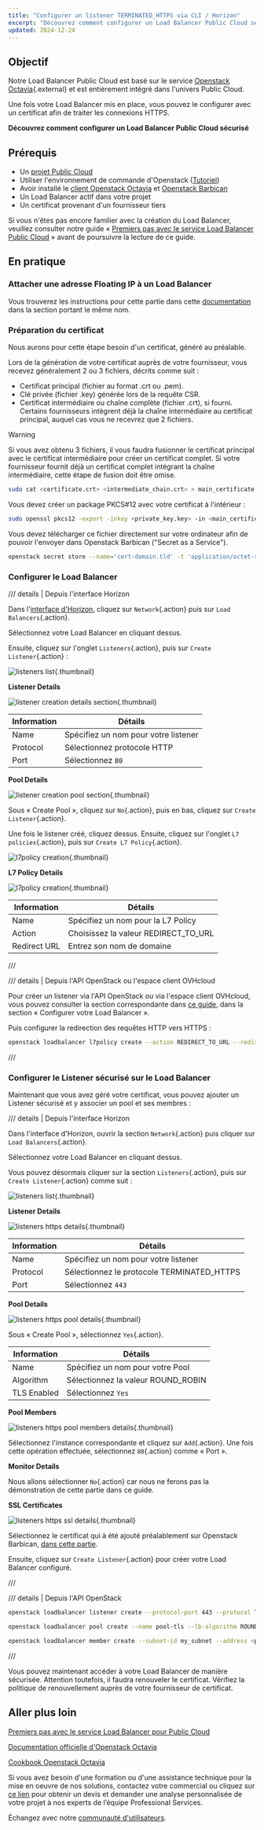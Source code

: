 ```yaml
---
title: "Configurer un listener TERMINATED_HTTPS via CLI / Horizon"
excerpt: "Découvrez comment configurer un Load Balancer Public Cloud sécurisé avec un certificat provenant d'un fournisseur tiers."
updated: 2024-12-24
---
```


<style>
details>summary {
    color:rgb(33, 153, 232) !important;
    cursor: pointer;
}
details>summary::before {
    content:'\25B6';
    padding-right:1ch;
}
details[open]>summary::before {
    content:'\25BC';
}
</style>

## Objectif

Notre Load Balancer Public Cloud est basé sur le service [Openstack Octavia](https://wiki.openstack.org/wiki/Octavia){.external} et est entièrement intégré dans l'univers Public Cloud.

Une fois votre Load Balancer mis en place, vous pouvez le configurer avec un certificat afin de traiter les connexions HTTPS.

**Découvrez comment configurer un Load Balancer Public Cloud sécurisé**

## Prérequis

- Un [projet Public Cloud](/pages/public_cloud/compute/create_a_public_cloud_project)
- Utiliser l'environnement de commande d'Openstack ([Tutoriel](/pages/public_cloud/compute/prepare_the_environment_for_using_the_openstack_api))
- Avoir installé le [client Openstack Octavia](https://docs.openstack.org/python-octaviaclient/latest/install/index.html) et [Openstack Barbican](https://docs.openstack.org/python-barbicanclient/latest/install/index.html)
- Un Load Balancer actif dans votre projet
- Un certificat provenant d'un fournisseur tiers

Si vous n'êtes pas encore familier avec la création du Load Balancer, veuillez consulter notre guide « [Premiers pas avec le service Load Balancer Public Cloud](/pages/public_cloud/public_cloud_network_services/getting-started-01-create-lb-service) » avant de poursuivre la lecture de ce guide.

## En pratique

### Attacher une adresse Floating IP à un Load Balancer

Vous trouverez les instructions pour cette partie dans cette [documentation](/pages/public_cloud/public_cloud_network_services/tutorials-01-secure-lb-letsencrypt) dans la section portant le même nom.

### Préparation du certificat <a name="preparingcertificate"></a>

Nous aurons pour cette étape besoin d'un certificat, généré au préalable. 

Lors de la génération de votre certificat auprès de votre fournisseur, vous recevez généralement 2 ou 3 fichiers, décrits comme suit :

- Certificat principal (fichier au format .crt ou .pem).
- Clé privée (fichier .key) générée lors de la requête CSR.
- Certificat intermédiaire ou chaîne complète (fichier .crt), si fourni. Certains fournisseurs intègrent déjà la chaîne intermédiaire au certificat principal, auquel cas vous ne recevrez que 2 fichiers.

> [!warning]
>
> Si vous avez obtenu 3 fichiers, il vous faudra fusionner le certificat principal avec le certificat intermédiaire pour créer un certificat complet. Si votre fournisseur fournit déjà un certificat complet intégrant la chaîne intermédiaire, cette étape de fusion doit être omise.
>

```bash
sudo cat <certificate.crt> <intermediate_chain.crt> > main_certificate.pem
```

Vous devez créer un package PKCS#12 avec votre certificat à l'intérieur :

```bash
sudo openssl pkcs12 -export -inkey <private_key.key> -in <main_certificate.pem> -out domain.tld.p12
```

Vous devez télécharger ce fichier directement sur votre ordinateur afin de pouvoir l'envoyer dans Openstack Barbican ("Secret as a Service").

```bash
openstack secret store --name='cert-domain.tld' -t 'application/octet-stream' -e 'base64' --payload="$(base64 < domain.tld.p12)"
```

### Configurer le Load Balancer

/// details | Depuis l'interface Horizon

Dans l'[interface d'Horizon](https://horizon.cloud.ovh.net/auth/login/),  cliquez sur `Network`{.action} puis sur `Load Balancers`{.action}.

Sélectionnez votre Load Balancer en cliquant dessus.

Ensuite, cliquez sur l'onglet `Listeners`{.action}, puis sur `Create Listener`{.action} : 

![listeners list](images/loadbalancerlistenerslist.png){.thumbnail}

**Listener Details**

![listener creation details section](images/listenerhttpcreation1.png){.thumbnail}

|Information|Détails|
|---|---|
|Name|Spécifiez un nom pour votre listener|
|Protocol|Sélectionnez protocole HTTP|
|Port|Sélectionnez `80`|

**Pool Details**

![listener creation pool section](images/listenerhttpcreation2.png){.thumbnail}

Sous « Create Pool », cliquez sur `No`{.action}, puis en bas, cliquez sur `Create Listener`{.action}.

Une fois le listener créé, cliquez dessus. Ensuite, cliquez sur l'onglet `L7 policies`{.action}, puis sur `Create L7 Policy`{.action}.

![l7policy creation](images/listenerpolicieslist.png){.thumbnail}

**L7 Policy Details**

![l7policy creation](images/l7policycreation.png){.thumbnail}

|Information|Détails|
|---|---|
|Name|Spécifiez un nom pour la L7 Policy|
|Action|Choisissez la valeur REDIRECT_TO_URL|
|Redirect URL|Entrez son nom de domaine|

///

/// details | Depuis l'API OpenStack ou l'espace client OVHcloud

Pour créer un listener via l'API OpenStack ou via l'espace client OVHcloud, vous pouvez consulter la section correspondante dans [ce guide](/pages/public_cloud/public_cloud_network_services/getting-started-01-create-lb-service), dans la section « Configurer votre Load Balancer ».

Puis configurer la redirection des requêtes HTTP vers HTTPS :

```bash
openstack loadbalancer l7policy create --action REDIRECT_TO_URL --redirect-url https://<your-domain-or-ip> --name redirect-to-https http-listener
```

///

### Configurer le Listener sécurisé sur le Load Balancer

Maintenant que vous avez géré votre certificat, vous pouvez ajouter un Listener sécurisé et y associer un pool et ses membres :

/// details | Depuis l'interface Horizon

Dans l'interface d'Horizon, ouvrir la section `Network`{.action} puis cliquer sur `Load Balancers`{.action}.

Sélectionnez votre Load Balancer en cliquant dessus.

Vous pouvez désormais cliquer sur la section `Listeners`{.action}, puis sur `Create Listener`{.action} comme suit : 

![listeners list](images/loadbalancerlistenerslist.png){.thumbnail}

**Listener Details**

![listeners https details](images/listenerhttpscreation1.png){.thumbnail}

|Information|Détails|
|---|---|
|Name|Spécifiez un nom pour votre listener|
|Protocol|Sélectionnez le protocole TERMINATED_HTTPS|
|Port|Sélectionnez `443`|

**Pool Details**

![listeners https pool details](images/listenerhttpscreation2.png){.thumbnail}

Sous « Create Pool », sélectionnez `Yes`{.action}.

|Information|Détails|
|---|---|
|Name|Spécifiez un nom pour votre Pool|
|Algorithm|Sélectionnez la valeur ROUND_ROBIN|
|TLS Enabled|Sélectionnez `Yes`|

**Pool Members**

![listeners https pool members details](images/listenerhttpscreation3.png){.thumbnail}

Sélectionnez l'instance correspondante et cliquez sur `Add`{.action}. Une fois cette opération effectuée, sélectionnez `80`{.action} comme « Port ».

**Monitor Details**

Nous allons sélectionner `No`{.action} car nous ne ferons pas la démonstration de cette partie dans ce guide.

**SSL Certificates**

![listeners https ssl details](images/listenerhttpscreation4.png){.thumbnail}

Sélectionnez le certificat qui à été ajouté préalablement sur Openstack Barbican, [dans cette partie](#preparingcertificate).

Ensuite, cliquez sur `Create Listener`{.action} pour créer votre Load Balancer configuré.

///

/// details | Depuis l'API OpenStack

```bash
openstack loadbalancer listener create --protocol-port 443 --protocol TERMINATED_HTTPS --name https-listener --default-tls-container=$(openstack secret list | awk '/ cert-domain.tld / {print $2}') my_load_balancer

openstack loadbalancer pool create --name pool-tls --lb-algorithm ROUND_ROBIN --listener https-listener --protocol HTTP

openstack loadbalancer member create --subnet-id my_subnet --address <private_ip_instance> --protocol-port 80 pool-tls
```

///

Vous pouvez maintenant accéder à votre Load Balancer de manière sécurisée. Attention toutefois, il faudra renouveler le certificat. Vérifiez la politique de renouvellement auprès de votre fournisseur de certificat.

## Aller plus loin

[Premiers pas avec le service Load Balancer pour Public Cloud](/pages/public_cloud/public_cloud_network_services/getting-started-01-create-lb-service)

[Documentation officielle d'Openstack Octavia](https://docs.openstack.org/octavia/latest/)

[Cookbook Openstack Octavia](https://docs.openstack.org/octavia/latest/user/guides/basic-cookbook.html)

Si vous avez besoin d'une formation ou d'une assistance technique pour la mise en oeuvre de nos solutions, contactez votre commercial ou cliquez sur [ce lien](/links/professional-services) pour obtenir un devis et demander une analyse personnalisée de votre projet à nos experts de l’équipe Professional Services. 

Échangez avec notre [communauté d'utilisateurs](/links/community).
